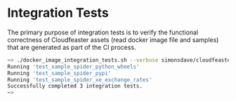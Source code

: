 # Integration Tests

The primary purpose of integration tests is to verify the functional correctness
of Cloudfeaster assets (read docker image file and samples) that are generated
as part of the CI process.

```bash
~> ./docker_image_integration_tests.sh --verbose simonsdave/cloudfeaster-dev-env:bindle ppun pppw
Running 'test_sample_spider_python_wheels'
Running 'test_sample_spider_pypi'
Running 'test_sample_spider_xe_exchange_rates'
Successfully completed 3 integration tests.
~>
```
